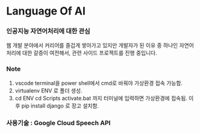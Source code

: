 # Language Of AI

### 인공지능 자연어처리에 대한 관심
웹 개발 분야에서 커리어를 즐겁게 쌓아가고 있지만 개발자가 된 이유 중 하나인 자연어처리에 대한 갈증이 여전해서, 관련 사이드 프로젝트를 진행 중입니다.

### Note
1. vscode terminal을 power shell에서 cmd로 바꿔야 가상환경 접속 가능함.
2. virtualenv ENV 로 폴더 생성.
3. cd ENV
cd Scripts
activate.bat
까지 터미널에 입력하면 가상환경에 접속됨.
이후 pip install django 로 장고 설치함.

### 사용기술 : Google Cloud Speech API
